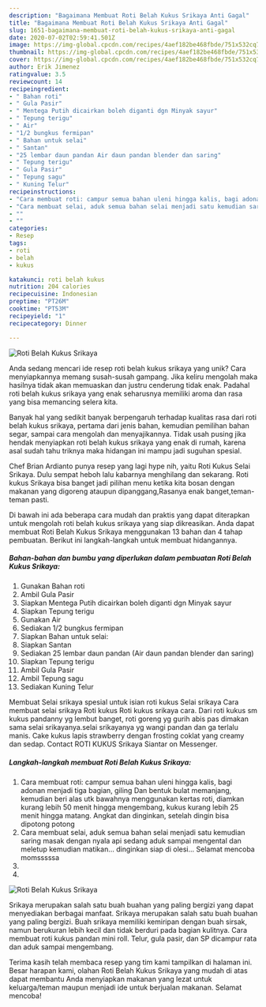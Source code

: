 ```yaml
---
description: "Bagaimana Membuat Roti Belah Kukus Srikaya Anti Gagal"
title: "Bagaimana Membuat Roti Belah Kukus Srikaya Anti Gagal"
slug: 1651-bagaimana-membuat-roti-belah-kukus-srikaya-anti-gagal
date: 2020-07-02T02:59:41.501Z
image: https://img-global.cpcdn.com/recipes/4aef182be468fbde/751x532cq70/roti-belah-kukus-srikaya-foto-resep-utama.jpg
thumbnail: https://img-global.cpcdn.com/recipes/4aef182be468fbde/751x532cq70/roti-belah-kukus-srikaya-foto-resep-utama.jpg
cover: https://img-global.cpcdn.com/recipes/4aef182be468fbde/751x532cq70/roti-belah-kukus-srikaya-foto-resep-utama.jpg
author: Erik Jimenez
ratingvalue: 3.5
reviewcount: 14
recipeingredient:
- " Bahan roti"
- " Gula Pasir"
- " Mentega Putih dicairkan boleh diganti dgn Minyak sayur"
- " Tepung terigu"
- " Air"
- "1/2 bungkus fermipan"
- " Bahan untuk selai"
- " Santan"
- "25 lembar daun pandan Air daun pandan blender dan saring"
- " Tepung terigu"
- " Gula Pasir"
- " Tepung sagu"
- " Kuning Telur"
recipeinstructions:
- "Cara membuat roti: campur semua bahan uleni hingga kalis, bagi adonan menjadi tiga bagian, giling Dan bentuk bulat memanjang, kemudian beri alas utk bawahnya menggunakan kertas roti, diamkan kurang lebih 50 menit hingga mengembang, kukus kurang lebih 25 menit hingga matang. Angkat dan dinginkan, setelah dingin bisa dipotong potong"
- "Cara membuat selai, aduk semua bahan selai menjadi satu kemudian saring masak dengan nyala api sedang aduk sampai mengental dan meletup kemudian matikan... dinginkan siap di olesi... Selamat mencoba momsssssa"
- ""
- ""
categories:
- Resep
tags:
- roti
- belah
- kukus

katakunci: roti belah kukus 
nutrition: 204 calories
recipecuisine: Indonesian
preptime: "PT26M"
cooktime: "PT53M"
recipeyield: "1"
recipecategory: Dinner

---
```



![Roti Belah Kukus Srikaya](https://img-global.cpcdn.com/recipes/4aef182be468fbde/751x532cq70/roti-belah-kukus-srikaya-foto-resep-utama.jpg)

Anda sedang mencari ide resep roti belah kukus srikaya yang unik? Cara menyiapkannya memang susah-susah gampang. Jika keliru mengolah maka hasilnya tidak akan memuaskan dan justru cenderung tidak enak. Padahal roti belah kukus srikaya yang enak seharusnya memiliki aroma dan rasa yang bisa memancing selera kita.

Banyak hal yang sedikit banyak berpengaruh terhadap kualitas rasa dari roti belah kukus srikaya, pertama dari jenis bahan, kemudian pemilihan bahan segar, sampai cara mengolah dan menyajikannya. Tidak usah pusing jika hendak menyiapkan roti belah kukus srikaya yang enak di rumah, karena asal sudah tahu triknya maka hidangan ini mampu jadi suguhan spesial.

Chef Brian Ardianto punya resep yang lagi hype nih, yaitu Roti Kukus Selai Srikaya. Dulu sempat heboh lalu kabarnya menghilang dan sekarang. Roti kukus Srikaya bisa banget jadi pilihan menu ketika kita bosan dengan makanan yang digoreng ataupun dipanggang,Rasanya enak banget,teman-teman pasti.


Di bawah ini ada beberapa cara mudah dan praktis yang dapat diterapkan untuk mengolah roti belah kukus srikaya yang siap dikreasikan. Anda dapat membuat Roti Belah Kukus Srikaya menggunakan 13 bahan dan 4 tahap pembuatan. Berikut ini langkah-langkah untuk membuat hidangannya.

<!--inarticleads1-->

##### Bahan-bahan dan bumbu yang diperlukan dalam pembuatan Roti Belah Kukus Srikaya:

1. Gunakan  Bahan roti
1. Ambil  Gula Pasir
1. Siapkan  Mentega Putih dicairkan boleh diganti dgn Minyak sayur
1. Siapkan  Tepung terigu
1. Gunakan  Air
1. Sediakan 1/2 bungkus fermipan
1. Siapkan  Bahan untuk selai:
1. Siapkan  Santan
1. Sediakan 25 lembar daun pandan (Air daun pandan blender dan saring)
1. Siapkan  Tepung terigu
1. Ambil  Gula Pasir
1. Ambil  Tepung sagu
1. Sediakan  Kuning Telur


Membuat Selai srikaya spesial untuk isian roti kukus Selai srikaya Cara membuat selai srikaya Roti kukus Roti kukus srikaya cara. Dari roti kukus sm kukus pandanny yg lembut banget, roti goreng yg gurih abis pas dimakan sama selai srikayanya.selai srikayanya yg wangi pandan dan ga terlalu manis. Cake kukus lapis strawberry dengan frosting coklat yang creamy dan sedap. Contact ROTI KUKUS Srikaya Siantar on Messenger. 

<!--inarticleads2-->

##### Langkah-langkah membuat Roti Belah Kukus Srikaya:

1. Cara membuat roti: campur semua bahan uleni hingga kalis, bagi adonan menjadi tiga bagian, giling Dan bentuk bulat memanjang, kemudian beri alas utk bawahnya menggunakan kertas roti, diamkan kurang lebih 50 menit hingga mengembang, kukus kurang lebih 25 menit hingga matang. Angkat dan dinginkan, setelah dingin bisa dipotong potong
1. Cara membuat selai, aduk semua bahan selai menjadi satu kemudian saring masak dengan nyala api sedang aduk sampai mengental dan meletup kemudian matikan... dinginkan siap di olesi... Selamat mencoba momsssssa
1. 
1. 
<img src="//assets-global.cpcdn.com/assets/icons/button_play-2c75c40dde080a61004c1f40b05d8f140eaff45d7e9e6481dc71c63d2e7c4909.png" alt="Roti Belah Kukus Srikaya">

Srikaya merupakan salah satu buah buahan yang paling bergizi yang dapat menyediakan berbagai manfaat. Srikaya merupakan salah satu buah buahan yang paling bergizi. Buah srikaya memiliki kemiripan dengan buah sirsak, namun berukuran lebih kecil dan tidak berduri pada bagian kulitnya. Cara membuat roti kukus pandan mini roll. Telur, gula pasir, dan SP dicampur rata dan aduk sampai mengembang. 

Terima kasih telah membaca resep yang tim kami tampilkan di halaman ini. Besar harapan kami, olahan Roti Belah Kukus Srikaya yang mudah di atas dapat membantu Anda menyiapkan makanan yang lezat untuk keluarga/teman maupun menjadi ide untuk berjualan makanan. Selamat mencoba!
